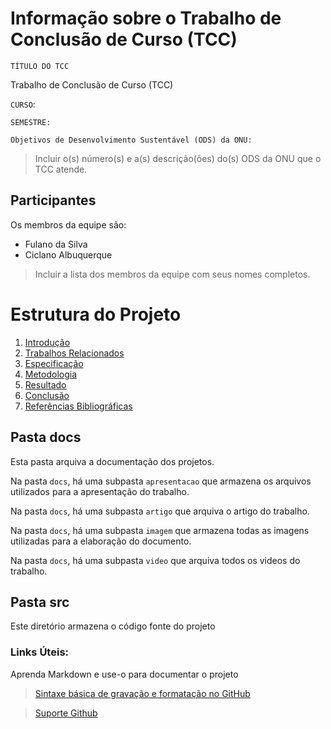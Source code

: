 # Informação sobre o Trabalho de Conclusão de Curso (TCC)
`TÍTULO DO TCC`  

Trabalho de Conclusão de Curso (TCC)

`CURSO`: 

`SEMESTRE:`

`Objetivos de Desenvolvimento Sustentável (ODS) da ONU:` 
> Incluir o(s) número(s) e a(s) descrição(ões) do(s) ODS da ONU que o TCC atende. 

## Participantes

Os membros da equipe são: 
- Fulano da Silva
- Ciclano Albuquerque

> Incluir a lista dos membros da equipe com seus nomes completos.

# Estrutura do Projeto

1. [Introdução](./docs/1-Introdução.md)
2. [Trabalhos Relacionados](./docs/2-TrabalhosRelacionados.md)
3. [Especificação](./docs/3-Especificação.md)
4. [Metodologia](./docs/4-Metodologia.md)
5. [Resultado](./docs/5-Resultado.md)
6. [Conclusão](./docs/6-Conclusão.md)
7. [Referências Bibliográficas](./docs/7-Referências.md) 

## Pasta docs

Esta pasta arquiva a documentação dos projetos.

Na pasta `docs`, há uma subpasta `apresentacao` que armazena os arquivos utilizados para a apresentação do trabalho.

Na pasta `docs`, há uma subpasta `artigo` que arquiva o artigo do trabalho.

Na pasta `docs`, há uma subpasta `imagem` que armazena todas as
imagens utilizadas para a elaboração do documento.

Na pasta `docs`, há uma subpasta `video` que arquiva todos os
videos do trabalho.

## Pasta src

Este diretório armazena o código fonte do projeto

### Links Úteis:

Aprenda Markdown e use-o para documentar o projeto  

> [Sintaxe básica de gravação e formatação no GitHub](https://guides.github.com/features/mastering-markdown/)

> [Suporte Github](https://help.github.com/pt/github/writing-on-github/getting-started-with-writing-and-formatting-on-github)
